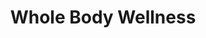 ---
layout: project-alt
slug: whole-body-wellness
title: Whole Body Wellness
title_html: Whole<br>Body<br>Wellness
description_html: For this project, we began with a clear vision in mind, to create a versatile digital sanctuary. They needed a space to sell and host live and prerecorded courses, downloadable ebooks, and insightful blog posts, all united under one virtual roof.<br><br>To translate this vision into reality, we designed distinct spaces on their website:<br><br><ul><li>Shop for their digital products, allowing visitors to explore and invest in their offerings.</li><li>Secure, password-protected member's area for exclusive course access, fostering a sense of community and belonging.</li><li>Engaging blog space designed to attract and educate their audience, complemented by a powerful archive and search tool.</li></ul><br>This deliberate structure served as the blueprint for their website, strategically aligning with their brand strategy of feminine, modern, easy to apply, and informative. 
featured-image: /images/portfolio-projects/whole-body-wellness/wbw-featured-image.jpg
gallery: 
  - image: /images/portfolio-projects/whole-body-wellness/wbw-mobile.jpg
    alt-text: Mobile View of the Whole Body Wellness Website
  - image: /images/portfolio-projects/whole-body-wellness/wbw-laptop.png
    alt-text: Laptop View of the Whole Body Wellness Website
  - image: /images/portfolio-projects/whole-body-wellness/wbw-tablet-alt.jpg
    alt-text: Stylish Desk Space 
domain: https://wholebodywellness.embodiedcreativeagency.com
seo: 
  title: Wellness Website
  description: Discover our approach to this Ayurvedic website project, featuring a seamless e-commerce shop, secure member's area, and engaging blog space, perfectly aligned with a feminine, modern, and informative brand strategy.
  keywords: Wellness Blog Design, Ayurveda Blog Design, Web Development for Wellness Brands, Membership Website Develeopment, Web Development for Online Course, Custom E-Comerce Shop
  social_image: /images/portfolio-projects/whole-body-wellness/wbw-laptop.png
  hide-from-google: false
---